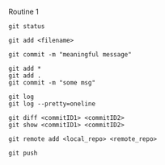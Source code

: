 Routine 1
```
git status

git add <filename>

git commit -m "meaningful message"
```


```
git add *
git add .
git commit -m "some msg"
```

```
git log
git log --pretty=oneline

git diff <commitID1> <commitID2>
git show <commitID1> <commitID2>
```

```
git remote add <local_repo> <remote_repo>

git push
```

